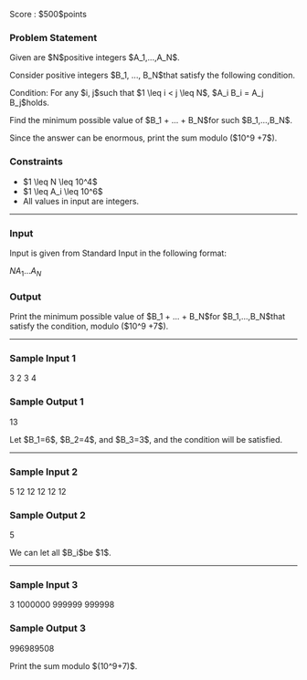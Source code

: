 
<div>

<span>

<span>

<p>
Score : $500$points
</p>

<div>

<section>

### **Problem Statement**

<p>
Given are $N$positive integers $A_1,...,A_N$.
</p>

<p>
Consider positive integers $B_1, ..., B_N$that satisfy the following condition.
</p>

<p>
Condition: For any $i, j$such that $1 \leq i < j \leq N$, $A_i B_i = A_j B_j$holds.
</p>

<p>
Find the minimum possible value of $B_1 + ... + B_N$for such $B_1,...,B_N$.
</p>

<p>
Since the answer can be enormous, print the sum modulo ($10^9 +7$).
</p>

</section>

</div>

<div>

<section>

### **Constraints**

<ul>

<li>
$1 \leq N \leq 10^4$
</li>

<li>
$1 \leq A_i \leq 10^6$
</li>

<li>
All values in input are integers.
</li>

</ul>

</section>

</div>

---

<div>

<div>

<section>

### **Input**

<p>
Input is given from Standard Input in the following format:
</p>

<div>

$N$$A_1$$...$$A_N$
</div>

</section>

</div>

<div>

<section>

### **Output**

<p>
Print the minimum possible value of $B_1 + ... + B_N$for $B_1,...,B_N$that satisfy the condition, modulo ($10^9 +7$).
</p>

</section>

</div>

</div>

---

<div>

<section>

### **Sample Input 1**

<div>

3
2 3 4

</div>

</section>

</div>

<div>

<section>

### **Sample Output 1**

<div>

13

</div>

<p>
Let $B_1=6$, $B_2=4$, and $B_3=3$, and the condition will be satisfied.
</p>

</section>

</div>

---

<div>

<section>

### **Sample Input 2**

<div>

5
12 12 12 12 12

</div>

</section>

</div>

<div>

<section>

### **Sample Output 2**

<div>

5

</div>

<p>
We can let all $B_i$be $1$.
</p>

</section>

</div>

---

<div>

<section>

### **Sample Input 3**

<div>

3
1000000 999999 999998

</div>

</section>

</div>

<div>

<section>

### **Sample Output 3**

<div>

996989508

</div>

<p>
Print the sum modulo $(10^9+7)$.
</p>

</section>

</div>

</span>

</span>

</div>
